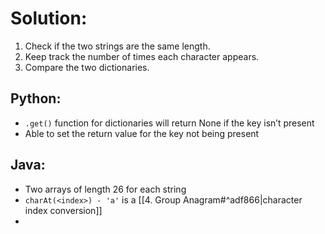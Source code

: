 # Solution: 
1. Check if the two strings are the same length. 
2. Keep track the number of times each character appears. 
3. Compare the two dictionaries. 

## Python: 
- `.get()` function for dictionaries will return None if the key isn’t present
-	Able to set the return value for the key not being present
## Java: 
- Two arrays of length 26 for each string 
- `charAt(<index>) - 'a'` is a [[4. Group Anagram#^adf866|character index conversion]]
- 